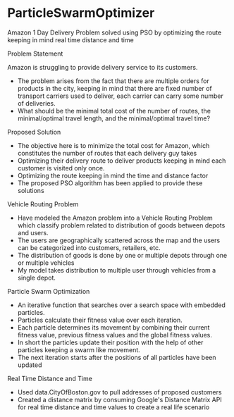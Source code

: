 # ParticleSwarmOptimizer
Amazon 1 Day Delivery Problem solved using PSO by  optimizing the route keeping in mind real time distance and time


Problem Statement

Amazon is struggling to provide delivery service to its customers.
- The problem arises from the fact that there are multiple orders for products in the city, keeping in mind that there are fixed number of 	transport carriers used to deliver, each carrier can carry some number of deliveries. 
- What should be the minimal total cost of the number of routes, the minimal/optimal travel length, and the minimal/optimal travel time?

Proposed Solution	

- The objective here is to minimize the total cost for Amazon, which constitutes the number of routes that each delivery guy takes
- Optimizing their delivery route to deliver products keeping in mind each customer is visited only once. 
- Optimizing the route keeping in mind the time and distance factor 
- The proposed PSO algorithm has been applied to provide these solutions


Vehicle Routing Problem		

- Have modeled the Amazon problem into a Vehicle Routing Problem which classify problem related to distribution of goods between depots and users.
- The users are geographically scattered across the map and the users can be categorized into customers, retailers, etc.
- The distribution of goods is done by one or multiple depots through one or multiple vehicles 
- My model takes distribution to multiple user through vehicles from a single depot.

Particle Swarm Optimization	

- An iterative function that searches over a search space with embedded particles.
- Particles calculate their fitness value over each iteration.
- Each particle determines its movement by combining their current fitness value, previous fitness values and the global fitness values.
- In short the particles update their position with the help of other particles keeping a swarm like movement.
- The next iteration starts after the positions of all particles have been updated


Real Time Distance and Time
- Used data.CityOfBoston.gov to pull addresses of proposed customers
- Created a distance matrix by consuming Google's Distance Matrix API for real time distance and time values to create a real life scenario

